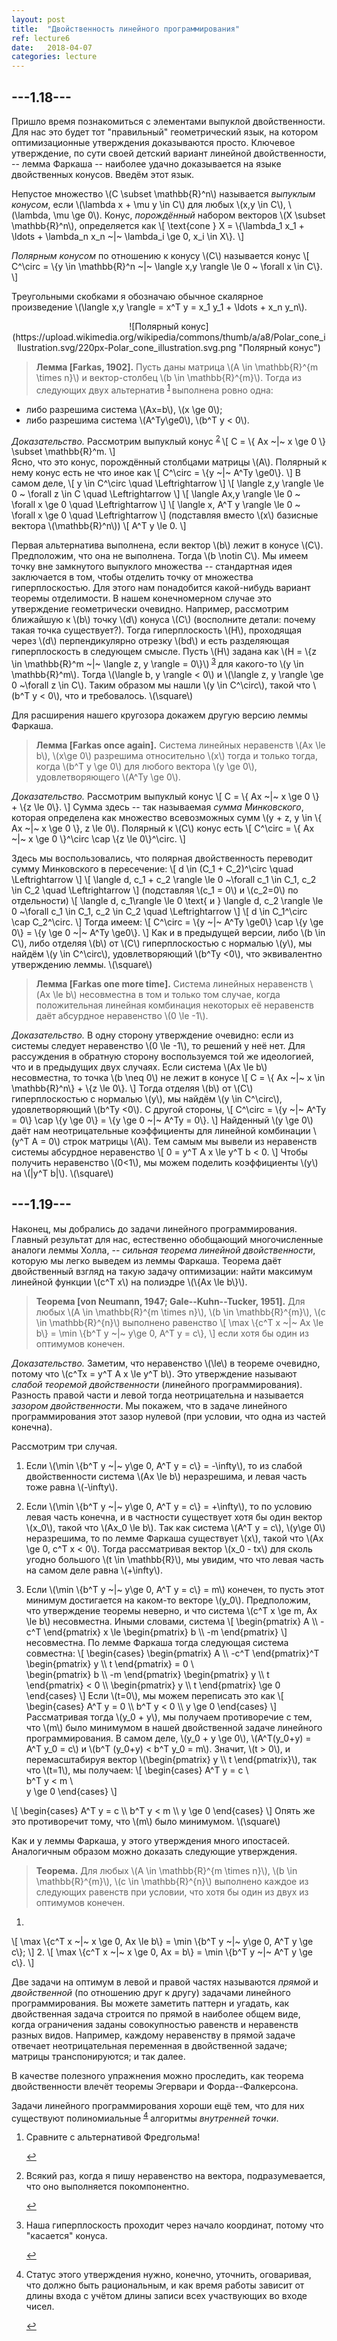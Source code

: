 ```yaml
---
layout: post
title:  "Двойственность линейного программирования"
ref: lecture6
date:   2018-04-07
categories: lecture
---
```


<script src="//ajax.googleapis.com/ajax/libs/jquery/1.9.1/jquery.min.js"></script>
<script src="{{site.baseurl}}/tsi-inlineDisqussions-919f4a1/inlineDisqussions.js"></script>
<link rel="stylesheet" type="text/css" href="{{site.baseurl}}/tsi-inlineDisqussions-919f4a1/inlineDisqussions.css" />
<script>
  disqus_shortname = 'balit-ski';
  jQuery(document).ready(function() {
    jQuery("p").inlineDisqussions();
  });
</script>



## ---1.18---
Пришло время познакомиться с элементами выпуклой двойственности. Для нас это будет тот "правильный" геометрический язык, на котором оптимизационные утверждения доказываются просто. Ключевое утверждение, по сути своей детский вариант линейной двойственности, -- лемма Фаркаша -- наиболее удачно доказывается на языке двойственных конусов. Введём этот язык.

Непустое множество \\(C \subset \mathbb{R}^n\\) называется _выпуклым конусом_, если \\(\lambda x + \mu y \in C\\) для любых \\(x,y \in C\\), \\(\lambda, \mu \ge 0\\). Конус, _порождённый_ набором векторов \\(X \subset \mathbb{R}^n\\), определяется как
\\[
\text{cone } X = \\{\lambda_1 x_1 + \ldots + \lambda_n x_n ~|~ \lambda_i \ge 0, x_i \in X\\}.
\\]

_Полярным конусом_ по отношению к конусу \\(C\\) называется конус
\\[
C^\circ = \\{y \in \mathbb{R}^n ~|~ \langle x,y \rangle \le 0 ~ \forall x \in C\\}.
\\]

Треугольными скобками я обозначаю обычное скалярное произведение \\(\langle x,y \rangle = x^T y = x_1 y_1 + \ldots + x_n y_n\\).

<span style="display:block;text-align:center">
![Полярный конус](https://upload.wikimedia.org/wikipedia/commons/thumb/a/a8/Polar_cone_illustration.svg/220px-Polar_cone_illustration.svg.png "Полярный конус")
</span>


> **Лемма [Farkas, 1902].** Пусть даны матрица \\(A \in \mathbb{R}^{m \times n}\\) и вектор-столбец \\(b \in \mathbb{R}^{m}\\). Тогда из следующих двух альтернатив <sup id="fnref:1"> <a href="#fn:1" rel="footnote">1</a> </sup> выполнена ровно одна:
* либо разрешима система \\(Ax=b\\), \\(x \ge 0\\);
* либо разрешима система \\(A^Ty\ge0\\), \\(b^T y < 0\\).

_Доказательство._ 
Рассмотрим выпуклый конус <sup id="fnref:2"> <a href="#fn:2" rel="footnote">2</a> </sup>
\\[
C = \\{ Ax ~\|~  x \ge 0 \\} \subset \mathbb{R}^m.
\\]  
Ясно, что это конус, порождённый столбцами матрицы \\(A\\).
Полярный к нему конус есть не что иное как 
\\[
C^\circ = \\{y ~\|~ A^Ty \ge0\\}.
\\]
В самом деле,
\\[
y \in C^\circ \quad \Leftrightarrow
\\]
\\[
\langle z,y \rangle \le 0 ~ \forall z \in C \quad \Leftrightarrow
\\] 
\\[
\langle Ax,y \rangle \le 0 ~ \forall x \ge 0 \quad \Leftrightarrow
\\]
\\[
\langle x, A^T y \rangle \le 0 ~ \forall x \ge 0 \quad \Leftrightarrow
\\]
(подставляя вместо \\(x\\) базисные вектора \\(\mathbb{R}^n\\))
\\[
A^T y \le 0.
\\]

Первая альтернатива выполнена, если вектор \\(b\\) лежит в конусе \\(C\\). Предположим, что она не выполнена. Тогда \\(b \notin C\\). Мы имеем точку вне замкнутого выпуклого множества -- стандартная идея заключается в том, чтобы отделить точку от множества гиперплоскостью. Для этого нам понадобится какой-нибудь вариант теоремы отделимости. В нашем конечномерном случае это утверждение геометрически очевидно. Например, рассмотрим ближайшую к \\(b\\) точку \\(d\\) конуса \\(С\\) (восполните детали: почему такая точка существует?). Тогда гиперплоскость \\(H\\), проходящая через \\(d\\) перпендикулярно отрезку \\(bd\\) и есть разделяющая гиперплоскость в следующем смысле. Пусть \\(H\\) задана как \\(H = \\{z \in \mathbb{R}^m ~\|~ \langle z, y \rangle = 0\\}\\)<sup id="fnref:3"> <a href="#fn:3" rel="footnote">3</a> </sup> для какого-то \\(y \in \mathbb{R}^m\\). Тогда \\(\langle b, y \rangle < 0\\) и \\(\langle z, y \rangle \ge 0 ~\forall z \in C\\). Таким образом мы нашли \\(y \in C^\circ\\), такой что \\(b^T y < 0\\), что и требовалось.
\\(\square\\) 

Для расширения нашего кругозора докажем другую версию леммы Фаркаша.

> **Лемма [Farkas once again].** Система линейных неравенств \\(Ax \le b\\), \\(x\ge 0\\) разрешима относительно \\(x\\) тогда и только тогда, когда \\(b^T y \ge 0\\) для любого вектора \\(y \ge 0\\), удовлетворяющего \\(A^Ty \ge 0\\).

_Доказательство._ 
Рассмотрим выпуклый конус
\\[
C = \\{ Ax ~\|~  x \ge 0 \\} + \\{z \le 0\\}.
\\] 
Сумма здесь -- так называемая _сумма Минковского_, которая определена как множество всевозможных сумм \\(y + z, y \in \\{ Ax ~\|~  x \ge 0 \\}, z \le 0\\).
Полярный к \\(C\\) конус есть
\\[
C^\circ = \\{ Ax ~\|~  x \ge 0 \\}^\circ \cap \\{z \le 0\\}^\circ.
\\]

Здесь мы воспользовались, что полярная двойственность переводит сумму Минковского в пересечение:
\\[
d \in (C_1 + C_2)^\circ \quad \Leftrightarrow
\\]
\\[
\langle d, c_1 + c_2 \rangle \le 0 ~\forall c_1 \in C_1, c_2 \in C_2 \quad \Leftrightarrow
\\]
(подставляя \\(c_1 = 0\\) и \\(c_2=0\\) по отдельности)
\\[
\langle d, c_1\rangle \le 0 \text{ и }  \langle d,  c_2 \rangle \le 0 ~\forall c_1 \in C_1, c_2 \in C_2 \quad \Leftrightarrow
\\]
\\[
d \in C_1^\circ \cap  C_2^\circ.
\\]
Тогда имеем:
\\[
C^\circ = \\{y ~\|~ A^Ty \ge0\\} \cap \\{y \ge 0\\} = \\{y \ge 0 ~\|~ A^Ty \ge0\\}.
\\]
Как и в предыдущей версии, либо \\(b \in C\\), либо отделяя \\(b\\) от \\(C\\) гиперплоскостью с нормалью \\(y\\), мы найдём \\(y \in C^\circ\\), удовлетворяющий \\(b^Ty <0\\), что эквивалентно утверждению леммы.
\\(\square\\)  

> **Лемма [Farkas one more time].** Система линейных неравенств \\(Ax \le b\\) несовместна в том и только том случае, когда положительная линейная комбинация некоторых её неравенств даёт абсурдное неравенство \\(0 \le -1\\).

_Доказательство._ 
В одну сторону утверждение очевидно: если из системы следует неравенство \\(0 \le -1\\), то решений у неё нет. Для рассуждения в обратную сторону воспользуемся той же идеологией, что и в предыдущих двух случаях. Если система \\(Ax \le b\\) несовместна, то точка \\(b \neq 0\\) не лежит в конусе
\\[
C = \\{ Ax ~\|~  x \in \mathbb{R}^n\\} + \\{z \le 0\\}.
\\]
Тогда отделяя \\(b\\) от \\(C\\) гиперплоскостью с нормалью \\(y\\), мы найдём \\(y \in C^\circ\\), удовлетворяющий \\(b^Ty <0\\).
С другой стороны,
\\[
C^\circ = \\{y ~\|~ A^Ty = 0\\} \cap \\{y \ge 0\\} = \\{y \ge 0 ~\|~ A^Ty = 0\\}.
\\]
Найденный \\(y \ge 0\\) даёт нам неотрицательные коэффициенты для линейной комбинации \\(y^T A = 0\\) строк матрицы \\(A\\). Тем самым мы вывели из неравенств системы абсурдное неравенство 
\\[
0 = y^T A x \le y^T b < 0.
\\]
Чтобы получить неравенство \\(0<1\\), мы можем поделить коэффициенты \\(y\\) на \\(|y^T b|\\).
\\(\square\\) 

## ---1.19---

Наконец, мы добрались до задачи линейного программирования. Главный результат для нас, естественно обобщающий многочисленные аналоги леммы Холла, -- _сильная теорема линейной двойственности_, которую мы легко выведем из леммы Фаркаша. Теорема даёт двойственный взгляд на такую задачу оптимизации: найти максимум линейной функции \\(c^T x\\) на полиэдре \\(\\{Ax \le b\\}\\). 

> **Теорема [von Neumann, 1947; Gale--Kuhn--Tucker, 1951].** Для любых \\(A \in \mathbb{R}^{m \times n}\\), \\(b \in \mathbb{R}^{m}\\), \\(c \in \mathbb{R}^{n}\\) выполнено равенство
\\[
\max \\{c^T x ~\|~ Ax \le b\\} = \min \\{b^T y ~\|~ y\ge 0, A^T y = c\\},
\\]
если хотя бы один из оптимумов конечен.

_Доказательство._ 
Заметим, что неравенство \\(\le\\) в теореме очевидно, потому что \\(c^Tx = y^T A x \le y^T b\\). Это утверждение называют _слабой теоремой двойственности_ (линейного программирования). Разность правой части и левой тогда неотрицательна и называется _зазором двойственности_. Мы покажем, что в задаче линейного программирования этот зазор нулевой (при условии, что одна из частей конечна).

Рассмотрим три случая.

1. Если \\(\min \\{b^T y ~\|~ y\ge 0, A^T y = c\\} = -\infty\\), то из слабой двойственности система \\(Ax \le b\\) неразрешима, и левая часть тоже равна \\(-\infty\\).

2. Если \\(\min \\{b^T y ~\|~ y\ge 0, A^T y = c\\} = +\infty\\), то по условию левая часть конечна, и в частности существует хотя бы один вектор \\(x_0\\), такой что \\(Ax_0 \le b\\). Так как система \\(A^T y = c\\), \\(y\ge 0\\) неразрешима, то по лемме Фаркаша существует \\(x\\), такой что \\(Ax \ge 0, c^T x < 0\\). Тогда рассматривая вектор \\(x_0 - tx\\) для сколь угодно большого \\(t \in \mathbb{R}\\), мы увидим, что что левая часть на самом деле равна \\(+\infty\\).

3. Если \\(\min \\{b^T y ~\|~ y\ge 0, A^T y = c\\} = m\\) конечен, то пусть этот минимум достигается на каком-то векторе \\(y_0\\). Предположим, что утверждение теоремы неверно, и что система \\(c^T x \ge m, Ax \le b\\) несовместна. Иными словами, система
\\[
\begin{pmatrix} A \\\ -c^T \end{pmatrix} x \le \begin{pmatrix} b \\\ -m \end{pmatrix}
\\]
несовместна. По лемме Фаркаша тогда следующая система совместна:
\\[
\begin{cases}
\begin{pmatrix} A \\\ -c^T \end{pmatrix}^T \begin{pmatrix} y \\\ t \end{pmatrix} = 0 \\\
\begin{pmatrix} b \\\ -m \end{pmatrix} \begin{pmatrix} y \\\ t \end{pmatrix} < 0 \\\ 
\begin{pmatrix} y \\\ t \end{pmatrix} \ge 0
\end{cases}
\\]
Если \\(t=0\\), мы можем переписать это как
\\[
\begin{cases}
A^T y = 0 \\\ b^T y < 0 \\\ y \ge 0
\end{cases}
\\]
Рассматривая тогда \\(y_0 + y\\), мы получаем противоречие с тем, что \\(m\\) было минимумом в нашей двойственной задаче линейного программирования. В самом деле, \\(y_0 + y \ge 0\\), \\(A^T(y_0+y) =  A^T y_0 = c\\) и \\(b^T (y_0+y) < b^T y_0 = m\\).
Значит, \\(t > 0\\), и перемасштабируя вектор \\(\begin{pmatrix} y \\\ t \end{pmatrix}\\), так что \\(t=1\\), мы получаем: 
\\[
\begin{cases}
A^T y = c \\\
b^T y < m \\\
y \ge 0
\end{cases}
\\]

\\[
\begin{cases} A^T y = c \\\ b^T y < m \\\ y \ge 0
\end{cases}
\\]
Опять же это противоречит тому, что \\(m\\) было минимумом.
\\(\square\\) 

Как и у леммы Фаркаша, у этого утверждения много ипостасей. Аналогичным образом можно  доказать следующие утверждения.

> **Теорема.** Для любых \\(A \in \mathbb{R}^{m \times n}\\), \\(b \in \mathbb{R}^{m}\\), \\(c \in \mathbb{R}^{n}\\) выполнено каждое из следующих равенств при условии, что хотя бы один из двух из оптимумов конечен.
1. 
\\[
\max \\{c^T x ~\|~ x \ge 0, Ax \le b\\} = \min \\{b^T y ~\|~ y\ge 0, A^T y \ge c\\};
\\]
2. 
\\[
\max \\{c^T x ~\|~ x \ge 0, Ax = b\\} = \min \\{b^T y ~\|~ A^T y \ge c\\}.
\\]

Две задачи на оптимум в левой и правой частях называются _прямой_ и _двойственной_ (по отношению друг к другу) задачами линейного программирования. Вы можете заметить паттерн и угадать, как двойственная задача строится по прямой в наиболее общем виде, когда ограничения заданы совокупностью равенств и неравенств разных видов. Например, каждому  неравенству в прямой задаче отвечает неотрицательная переменная в двойственной задаче; матрицы транспонируются; и так далее.

В качестве полезного упражнения можно проследить, как теорема двойственности влечёт теоремы Эгервари и Форда--Фалкерсона. 

Задачи линейного программирования хороши ещё тем, что для них существуют полиномиальные <sup id="fnref:4"> <a href="#fn:4" rel="footnote">4</a> </sup> алгоритмы _внутренней точки_.

<ol>
  <li id="fn:1">
    <p>
      Сравните с альтернативой Фредгольма!
    </p>
    <a href="#fnref:1" rev="footnote">↩</a>
  </li>

  <li id="fn:2">
    <p>
      Всякий раз, когда я пишу неравенство на вектора, подразумевается, что оно выполняется покомпонентно. 
	</p>
    <a href="#fnref:2" rev="footnote">↩</a>
  </li>

  <li id="fn:3">
    <p>
      Наша гиперплоскость проходит через начало координат, потому что "касается" конуса.
	</p>
    <a href="#fnref:3" rev="footnote">↩</a>
  </li>

  <li id="fn:4">
    <p>
      Статус этого утверждения нужно, конечно, уточнить, оговаривая, что должно быть рациональным, и как время работы зависит от длины входа с учётом длины записи всех участвующих во входе чисел.
	</p>
    <a href="#fnref:4" rev="footnote">↩</a>
  </li>
  
  
</ol> 
